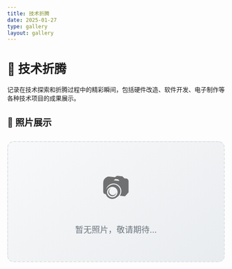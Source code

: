 ```yaml
---
title: 技术折腾
date: 2025-01-27
type: gallery
layout: gallery
---
```


# 🔧 技术折腾

记录在技术探索和折腾过程中的精彩瞬间，包括硬件改造、软件开发、电子制作等各种技术项目的成果展示。

## 📸 照片展示

<div class="gallery-grid">
<!-- 暂无图片，待后续添加 -->
<div class="no-photos">
<div class="no-photos-icon">📷</div>
<p>暂无照片，敬请期待...</p>
</div>
</div>

<style>
/* 技术折腾图库样式 */
.gallery-grid {
    display: grid;
    grid-template-columns: repeat(auto-fill, minmax(300px, 1fr));
    gap: 20px;
    margin: 30px 0;
}

.no-photos {
    grid-column: 1 / -1;
    text-align: center;
    padding: 60px 20px;
    background: linear-gradient(145deg, #f8f9fa 0%, #e9ecef 100%);
    border-radius: 15px;
    border: 2px dashed #dee2e6;
}

.no-photos-icon {
    font-size: 4rem;
    margin-bottom: 20px;
    opacity: 0.6;
}

.no-photos p {
    font-size: 1.2rem;
    color: #6c757d;
    margin: 0;
}

.photo-item {
    position: relative;
    border-radius: 15px;
    overflow: hidden;
    box-shadow: 0 8px 25px rgba(0, 0, 0, 0.1);
    transition: all 0.3s ease;
    background: #fff;
}

.photo-item:hover {
    transform: translateY(-5px);
    box-shadow: 0 15px 35px rgba(0, 0, 0, 0.15);
}

.photo-item img {
    width: 100%;
    height: 250px;
    object-fit: cover;
    transition: transform 0.3s ease;
}

.photo-item:hover img {
    transform: scale(1.05);
}

.photo-overlay {
    position: absolute;
    bottom: 0;
    left: 0;
    right: 0;
    background: linear-gradient(transparent, rgba(0, 0, 0, 0.7));
    color: white;
    padding: 20px;
    transform: translateY(100%);
    transition: transform 0.3s ease;
}

.photo-item:hover .photo-overlay {
    transform: translateY(0);
}

.photo-title {
    font-size: 1.1rem;
    font-weight: 600;
    margin-bottom: 5px;
}

.photo-description {
    font-size: 0.9rem;
    opacity: 0.9;
    margin: 0;
}
</style>